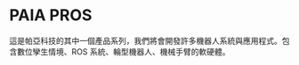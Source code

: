 # PAIA PROS

這是帕亞科技的其中一個產品系列，我們將會開發許多機器人系統與應用程式。包含數位孿生情境、ROS 系統、輪型機器人、機械手臂的軟硬體。

<!--

**Here are some ideas to get you started:**

🙋‍♀️ A short introduction - what is your organization all about?
🌈 Contribution guidelines - how can the community get involved?
👩‍💻 Useful resources - where can the community find your docs? Is there anything else the community should know?
🍿 Fun facts - what does your team eat for breakfast?
🧙 Remember, you can do mighty things with the power of [Markdown](https://docs.github.com/github/writing-on-github/getting-started-with-writing-and-formatting-on-github/basic-writing-and-formatting-syntax)
-->

